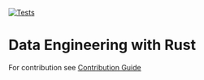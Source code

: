[![Tests](https://github.com/TheDataDudeDE/github-actions-rust-example/actions/workflows/tests.yml/badge.svg)](https://github.com/TheDataDudeDE/github-actions-rust-example/actions/workflows/tests.yml)

# Data Engineering with Rust


For contribution see [Contribution Guide](Contribution.md)